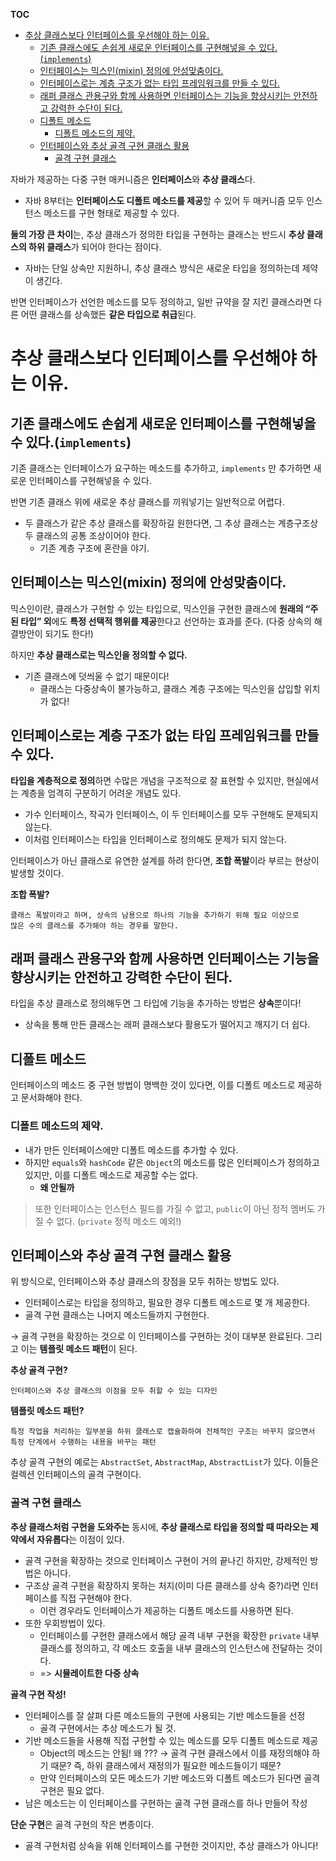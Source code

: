 **TOC**
- [추상 클래스보다 인터페이스를 우선해야 하는 이유.](#추상-클래스보다-인터페이스를-우선해야-하는-이유)
  - [기존 클래스에도 손쉽게 새로운 인터페이스를 구현해넣을 수 있다.(`implements`)](#기존-클래스에도-손쉽게-새로운-인터페이스를-구현해넣을-수-있다implements)
  - [인터페이스는 믹스인(mixin) 정의에 안성맞춤이다.](#인터페이스는-믹스인mixin-정의에-안성맞춤이다)
  - [인터페이스로는 계층 구조가 없는 타입 프레임워크를 만들 수 있다.](#인터페이스로는-계층-구조가-없는-타입-프레임워크를-만들-수-있다)
  - [래퍼 클래스 관용구와 함께 사용하면 인터페이스는 기능을 향상시키는 안전하고 강력한 수단이 된다.](#래퍼-클래스-관용구와-함께-사용하면-인터페이스는-기능을-향상시키는-안전하고-강력한-수단이-된다)
  - [디폴트 메소드](#디폴트-메소드)
    - [디폴트 메소드의 제약.](#디폴트-메소드의-제약)
  - [인터페이스와 추상 골격 구현 클래스 활용](#인터페이스와-추상-골격-구현-클래스-활용)
    - [골격 구현 클래스](#골격-구현-클래스)

자바가 제공하는 다중 구현 매커니즘은 **인터페이스**와 **추상 클래스**다.
- 자바 8부터는 **인터페이스도 디폴트 메소드를 제공**할 수 있어 두 매커니즘 모두 인스턴스 메소드를 구현 형태로 제공할 수 있다.

**둘의 가장 큰 차이**는, 
추상 클래스가 정의한 타입을 구현하는 클래스는 반드시 **추상 클래스의 하위 클래스**가 되어야 한다는 점이다.
- 자바는 단일 상속만 지원하니, 추상 클래스 방식은 새로운 타입을 정의하는데 제약이 생긴다.

반면 인터페이스가 선언한 메소드를 모두 정의하고, 일반 규약을 잘 지킨 클래스라면 다른 어떤 클래스를 상속했든 **같은 타입으로 취급**된다.

# 추상 클래스보다 인터페이스를 우선해야 하는 이유.
## 기존 클래스에도 손쉽게 새로운 인터페이스를 구현해넣을 수 있다.(`implements`)
기존 클래스는 인터페이스가 요구하는 메소드를 추가하고, `implements` 만 추가하면 새로운 인터페이스를 구현해넣을 수 있다.

반면 기존 클래스 위에 새로운 추상 클래스를 끼워넣기는 일반적으로 어렵다.
- 두 클래스가 같은 추상 클래스를 확장하길 원한다면, 그 추상 클래스는 계층구조상 두 클래스의 공통 조상이어야 한다.
  - 기존 계층 구조에 혼란을 야기.

## 인터페이스는 믹스인(mixin) 정의에 안성맞춤이다.
믹스인이란, 클래스가 구현할 수 있는 타입으로, 믹스인을 구현한 클래스에 **원래의 “주된 타입” 외**에도 **특정 선택적 행위를 제공**한다고 선언하는 효과를 준다. (다중 상속의 해결방안이 되기도 한다!)

하지만 **추상 클래스로는 믹스인을 정의할 수 없다.**
- 기존 클래스에 덧씌울 수 없기 때문이다!
  - 클래스는 다중상속이 불가능하고, 클래스 계층 구조에는 믹스인을 삽입할 위치가 없다!

## 인터페이스로는 계층 구조가 없는 타입 프레임워크를 만들 수 있다.
**타입을 계층적으로 정의**하면 수많은 개념을 구조적으로 잘 표현할 수 있지만, 
현실에서는 계층을 엄격히 구분하기 어려운 개념도 있다.
- 가수 인터페이스, 작곡가 인터페이스, 이 두 인터페이스를 모두 구현해도 문제되지 않는다.
- 이처럼 인터페이스는 타입을 인터페이스로 정의해도 문제가 되지 않는다.

인터페이스가 아닌 클래스로 유연한 설계를 하려 한다면, **조합 폭발**이라 부르는 현상이 발생할 것이다.

**조합 폭발?**
```
클래스 폭발이라고 하며, 상속의 남용으로 하나의 기능을 추가하기 위해 필요 이상으로
많은 수의 클래스를 추가해야 하는 경우를 말한다.
```
    
## 래퍼 클래스 관용구와 함께 사용하면 인터페이스는 기능을 향상시키는 안전하고 강력한 수단이 된다.
타입을 추상 클래스로 정의해두면 그 타입에 기능을 추가하는 방법은 **상속**뿐이다!
- 상속을 통해 만든 클래스는 래퍼 클래스보다 활용도가 떨어지고 깨지기 더 쉽다.

## 디폴트 메소드
인터페이스의 메소드 중 구현 방법이 명백한 것이 있다면, 이를 디폴트 메소드로 제공하고 문서화해야 한다.

### 디폴트 메소드의 제약.
- 내가 만든 인터페이스에만 디폴트 메소드를 추가할 수 있다.
- 하지만 `equals`와 `hashCode` 같은 `Object`의 메소드를 많은 인터페이스가 정의하고 있지만, 이를 디폴트 메소드로 제공할 수는 없다.
  - **왜 안될까**

> 또한 인터페이스는 인스턴스 필드를 가질 수 없고, `public`이 아닌 정적 멤버도 가질 수 없다. (`private` 정적 메소드 예외!)

## 인터페이스와 추상 골격 구현 클래스 활용
위 방식으로, 인터페이스와 추상 클래스의 장점을 모두 취하는 방법도 있다.
- 인터페이스로는 타입을 정의하고, 필요한 경우 디폴트 메소드로 몇 개 제공한다.
- 골격 구현 클래스는 나머지 메소드들까지 구현한다.

→ 골격 구현을 확장하는 것으로 이 인터페이스를 구현하는 것이 대부분 완료된다. 그리고 이는 **템플릿 메소드 패턴**이 된다.

**추상 골격 구현?**
```
인터페이스와 추상 클래스의 이점을 모두 취할 수 있는 디자인
```

**템플릿 메소드 패턴?**
```
특정 작업을 처리하는 일부분을 하위 클래스로 캡슐화하여 전체적인 구조는 바꾸지 않으면서
특정 단계에서 수행하는 내용을 바꾸는 패턴
```
    
추상 골격 구현의 예로는 `AbstractSet`, `AbstractMap`, `AbstractList`가 있다. 이들은 컬렉션 인터페이스의 골격 구현이다.

### 골격 구현 클래스
**추상 클래스처럼 구현을 도와주는** 동시에, **추상 클래스로 타입을 정의할 때 따라오는 제약에서 자유롭다**는 이점이 있다.
- 골격 구현을 확장하는 것으로 인터페이스 구현이 거의 끝나긴 하지만, 강제적인 방법은 아니다.
- 구조상 골격 구현을 확장하지 못하는 처지(이미 다른 클래스를 상속 중?)라면 인터페이스를 직접 구현해야 한다.
  - 이런 경우라도 인터페이스가 제공하는 디폴트 메소드를 사용하면 된다.
- 또한 우회방법이 있다.
  - 인터페이스를 구현한 클래스에서 해당 골격 내부 구현을 확장한 `private` 내부 클래스를 정의하고, 각 메소드 호출을 내부 클래스의 인스턴스에 전달하는 것이다.
  - => **시뮬레이트한 다중 상속**

**골격 구현 작성!**
- 인터페이스를 잘 살펴 다른 메소드들의 구현에 사용되는 기반 메소드들을 선정
  - 골격 구현에서는 추상 메소드가 될 것.
- 기반 메소드들을 사용해 직접 구현할 수 있는 메소드를 모두 디폴트 메소드로 제공
    - Object의 메소드는 안됨! 왜 ??? → 골격 구현 클래스에서 이를 재정의해야 하기 때문? 즉, 하위 클래스에서 재정의가 필요한 메소드들이기 때문?
    - 만약 인터페이스의 모든 메소드가 기반 메소드와 디폴트 메소드가 된다면 골격 구현은 필요 없다.
- 남은 메소드는 이 인터페이스를 구현하는 골격 구현 클래스를 하나 만들어 작성

**단순 구현**은 골격 구현의 작은 변종이다.
- 골격 구현처럼 상속을 위해 인터페이스를 구현한 것이지만, 추상 클래스가 아니다!